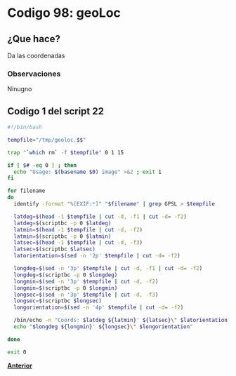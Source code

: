 # Codigo 98: geoLoc

## ¿Que hace?
Da las coordenadas

### **Observaciones**
Ninugno

## Codigo 1 del script 22
```bash
#!/bin/bash

tempfile="/tmp/geoloc.$$"

trap "`which rm` -f $tempfile" 0 1 15

if [ $# -eq 0 ] ; then
  echo "Usage: $(basename $0) image" >&2 ; exit 1
fi

for filename
do
  identify -format "%[EXIF:*]" "$filename" | grep GPSL > $tempfile

  latdeg=$(head -1 $tempfile | cut -d, -f1 | cut -d= -f2)
  latdeg=$(scriptbc -p 0 $latdeg)
  latmin=$(head -1 $tempfile | cut -d, -f2)
  latmin=$(scriptbc -p 0 $latmin)
  latsec=$(head -1 $tempfile | cut -d, -f3)
  latsec=$(scriptbc $latsec)
  latorientation=$(sed -n '2p' $tempfile | cut -d= -f2)

  longdeg=$(sed -n '3p' $tempfile | cut -d, -f1 | cut -d= -f2)
  longdeg=$(scriptbc -p 0 $longdeg)
  longmin=$(sed -n '3p' $tempfile | cut -d, -f2)
  longmin=$(scriptbc -p 0 $longmin)
  longsec=$(sed -n '3p' $tempfile | cut -d, -f3)
  longsec=$(scriptbc $longsec)
  longorientation=$(sed -n '4p' $tempfile | cut -d= -f2)

  /bin/echo -n "Coords: $latdeg ${latmin}' ${latsec}\" $latorientation, "
  echo "$longdeg ${longmin}' ${longsec}\" $longorientation"

done

exit 0
```


**[Anterior](https://github.com/SPM-UPVictoria/test-git-itsHaydo)**
